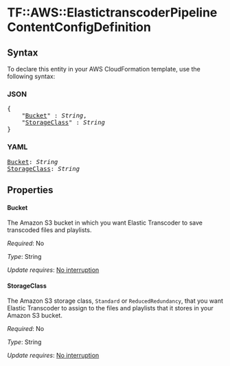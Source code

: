 # TF::AWS::ElastictranscoderPipeline ContentConfigDefinition

## Syntax

To declare this entity in your AWS CloudFormation template, use the following syntax:

### JSON

<pre>
{
    "<a href="#bucket" title="Bucket">Bucket</a>" : <i>String</i>,
    "<a href="#storageclass" title="StorageClass">StorageClass</a>" : <i>String</i>
}
</pre>

### YAML

<pre>
<a href="#bucket" title="Bucket">Bucket</a>: <i>String</i>
<a href="#storageclass" title="StorageClass">StorageClass</a>: <i>String</i>
</pre>

## Properties

#### Bucket

The Amazon S3 bucket in which you want Elastic Transcoder to save transcoded files and playlists.

_Required_: No

_Type_: String

_Update requires_: [No interruption](https://docs.aws.amazon.com/AWSCloudFormation/latest/UserGuide/using-cfn-updating-stacks-update-behaviors.html#update-no-interrupt)

#### StorageClass

The Amazon S3 storage class, `Standard` or `ReducedRedundancy`, that you want Elastic Transcoder to assign to the files and playlists that it stores in your Amazon S3 bucket.

_Required_: No

_Type_: String

_Update requires_: [No interruption](https://docs.aws.amazon.com/AWSCloudFormation/latest/UserGuide/using-cfn-updating-stacks-update-behaviors.html#update-no-interrupt)

